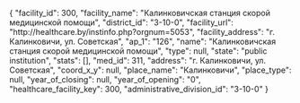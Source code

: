 {
    "facility_id": 300,
    "facility_name": "Калинковичская станция скорой медицинской помощи",
    "district_id": "3-10-0",
    "facility_url": "http:\/\/healthcare.by\/instinfo.php?orgnum=5053",
    "facility_address": "г. Калинковичи, ул. Советская",
    "ap_1": "126",
    "name": "Калинковичская станция скорой медицинской помощи",
    "type": null,
    "state": "public institution",
    "stats": [],
    "med_id": 311,
    "address": "г. Калинковичи, ул. Советская",
    "coord_x_y": null,
    "place_name": "Калинковичи",
    "place_type": null,
    "year_of_closing": null,
    "year_of_opening": "0",
    "healthcare_facility_key": 300,
    "administrative_division_id": "3-10-0"
}
